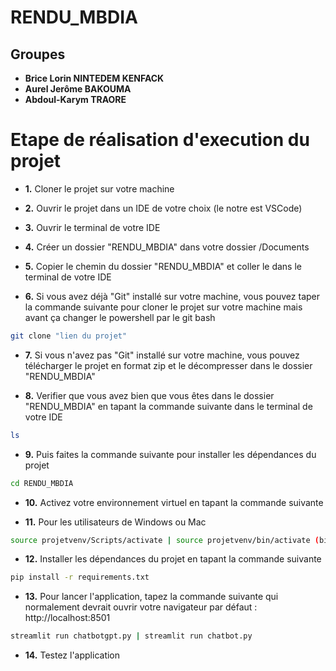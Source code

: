 # RENDU_MBDIA

## Groupes
- **Brice Lorin NINTEDEM KENFACK**
- **Aurel Jerôme BAKOUMA**
- **Abdoul-Karym TRAORE**

# Etape de réalisation d'execution du projet
- **1.** Cloner le projet sur votre machine

- **2.** Ouvrir le projet dans un IDE de votre choix (le notre est VSCode)

- **3.** Ouvrir le terminal de votre IDE

- **4.** Créer un dossier "RENDU_MBDIA" dans votre dossier /Documents

- **5.** Copier le chemin du dossier "RENDU_MBDIA" et coller le dans le terminal de votre IDE

- **6.** Si vous avez déjà "Git" installé sur votre machine, vous pouvez taper la commande suivante pour cloner le projet sur votre machine mais avant ça changer le powershell par le git bash
```bash
git clone "lien du projet"
```

- **7.** Si vous n'avez pas "Git" installé sur votre machine, vous pouvez télécharger le projet en format zip et le décompresser dans le dossier "RENDU_MBDIA"

- **8.** Verifier que vous avez bien que vous êtes dans le dossier "RENDU_MBDIA" en tapant la commande suivante dans le terminal de votre IDE
```bash
ls
```

- **9.** Puis faites la commande suivante pour installer les dépendances du projet
```bash
cd RENDU_MBDIA
```

- **10.** Activez votre environnement virtuel en tapant la commande suivante

- **11.** Pour les utilisateurs de Windows ou Mac
```bash
source projetvenv/Scripts/activate | source projetvenv/bin/activate (bin pour Mac)
```

- **12.** Installer les dépendances du projet en tapant la commande suivante
```bash
pip install -r requirements.txt
```

- **13.** Pour lancer l'application, tapez la commande suivante qui normalement devrait ouvrir votre navigateur par défaut : http://localhost:8501
```bash
streamlit run chatbotgpt.py | streamlit run chatbot.py
```

- **14.** Testez l'application 

